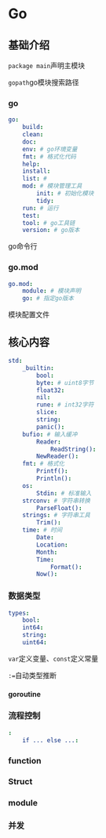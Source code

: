 # Go

## 基础介绍

`package main`声明主模块

`gopath`go模块搜索路径 




### go
```yaml
go:
    build:
    clean:
    doc:
    env: # go环境变量
    fmt: # 格式化代码
    help:
    install:
    list: #
    mod: # 模块管理工具
        init: # 初始化模块
        tidy:
    run: # 运行
    test:
    tool: # go工具链
    version: # go版本

```

go命令行


### go.mod
```yaml
go.mod:
    module: # 模块声明
    go: # 指定go版本
```

模块配置文件




## 核心内容
```yaml
std:
    _builtin:
        bool:
        byte: # uint8字节
        float32:
        nil:
        rune: # int32字符
        slice:
        string:
        panic():
    bufio: # 输入缓冲
        Reader:
            ReadString():
        NewReader():
    fmt: # 格式化
        Printf():
        Println():
    os:
        Stdin: # 标准输入
    strconv: # 字符串转换
        ParseFloat():
    strings: # 字符串工具
        Trim():
    time: # 时间
        Date:
        Location:
        Month:
        Time:
            Format():
        Now(): 
```




### 数据类型
```yaml
types:
    bool:
    int64:
    string:
    uint64:
```

`var`定义变量、`const`定义常量

`:=`自动类型推断



#### goroutine


### 流程控制
```yaml
:
    if ... else ...:
```



### function



### Struct




### module





### 并发










